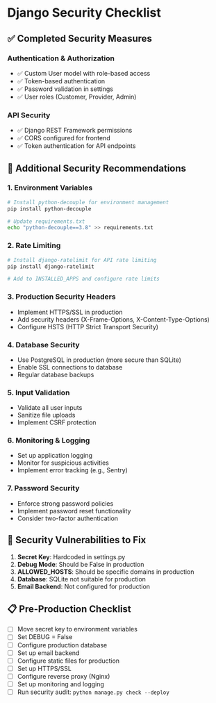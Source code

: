 # Django Security Checklist

## ✅ Completed Security Measures

### Authentication & Authorization
- ✅ Custom User model with role-based access
- ✅ Token-based authentication
- ✅ Password validation in settings
- ✅ User roles (Customer, Provider, Admin)

### API Security
- ✅ Django REST Framework permissions
- ✅ CORS configured for frontend
- ✅ Token authentication for API endpoints

## 🔧 Additional Security Recommendations

### 1. Environment Variables
```bash
# Install python-decouple for environment management
pip install python-decouple

# Update requirements.txt
echo "python-decouple==3.8" >> requirements.txt
```

### 2. Rate Limiting
```bash
# Install django-ratelimit for API rate limiting
pip install django-ratelimit

# Add to INSTALLED_APPS and configure rate limits
```

### 3. Production Security Headers
- Implement HTTPS/SSL in production
- Add security headers (X-Frame-Options, X-Content-Type-Options)
- Configure HSTS (HTTP Strict Transport Security)

### 4. Database Security
- Use PostgreSQL in production (more secure than SQLite)
- Enable SSL connections to database
- Regular database backups

### 5. Input Validation
- Validate all user inputs
- Sanitize file uploads
- Implement CSRF protection

### 6. Monitoring & Logging
- Set up application logging
- Monitor for suspicious activities
- Implement error tracking (e.g., Sentry)

### 7. Password Security
- Enforce strong password policies
- Implement password reset functionality
- Consider two-factor authentication

## 🚨 Security Vulnerabilities to Fix

1. **Secret Key**: Hardcoded in settings.py
2. **Debug Mode**: Should be False in production
3. **ALLOWED_HOSTS**: Should be specific domains in production
4. **Database**: SQLite not suitable for production
5. **Email Backend**: Not configured for production

## 📋 Pre-Production Checklist

- [ ] Move secret key to environment variables
- [ ] Set DEBUG = False
- [ ] Configure production database
- [ ] Set up email backend
- [ ] Configure static files for production
- [ ] Set up HTTPS/SSL
- [ ] Configure reverse proxy (Nginx)
- [ ] Set up monitoring and logging
- [ ] Run security audit: `python manage.py check --deploy`